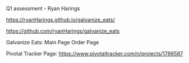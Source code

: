 Q1 assessment - Ryan Harings

https://ryanHarings.github.io/galvanize_eats/

https://github.com/ryanHarings/galvanize_eats

Galvanize Eats:
  Main Page
  Order Page

Pivotal Tracker Page:
  https://www.pivotaltracker.com/n/projects/1786587
